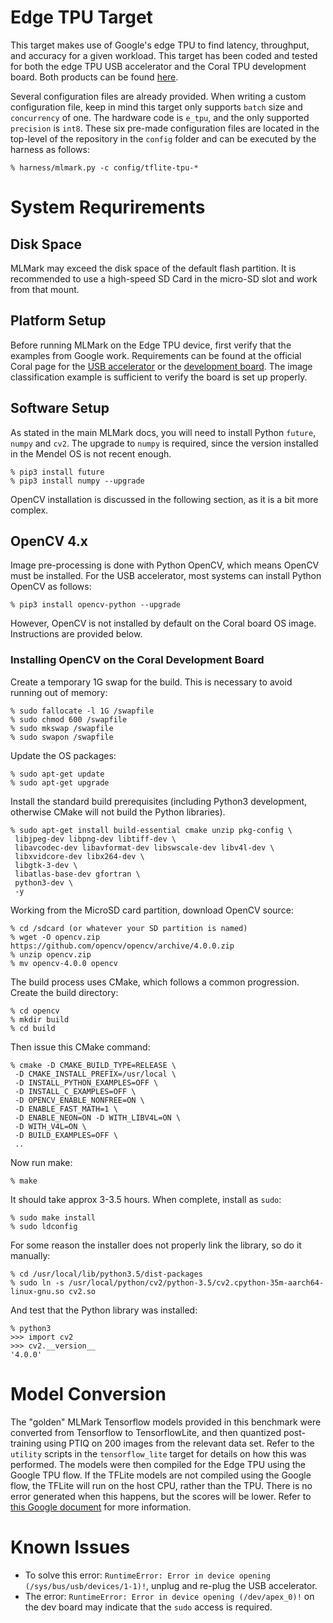# Edge TPU Target

This target makes use of Google's edge TPU to find latency, throughput, and accuracy for a given workload. This target has been coded and tested for both the edge TPU USB accelerator and the Coral TPU development board. Both products can be found [here](https://coral.withgoogle.com/products/).

Several configuration files are already provided. When writing a custom configuration file, keep in mind this target only supports `batch` size and `concurrency` of one. The hardware code is `e_tpu`, and the only supported `precision` is `int8`. These six pre-made configuration files are located in the top-level of the repository in the `config` folder and can be executed by the harness as follows:

~~~
% harness/mlmark.py -c config/tflite-tpu-*
~~~

# System Requrirements

## Disk Space

MLMark may exceed the disk space of the default flash partition. It is recommended to use a high-speed SD Card in the micro-SD slot and work from that mount.

## Platform Setup

Before running MLMark on the Edge TPU device, first verify that the examples from Google work. Requirements can be found at the official Coral page for the [USB accelerator](https://coral.withgoogle.com/docs/accelerator/get-started/) or the [development board](https://coral.withgoogle.com/docs/dev-board/datasheet/). The image classification example is sufficient to verify the board is set up properly.

## Software Setup

As stated in the main MLMark docs, you will need to install Python `future`, `numpy` and `cv2`. The upgrade to `numpy` is required, since the version installed in the Mendel OS is not recent enough.

~~~
% pip3 install future
% pip3 install numpy --upgrade
~~~

OpenCV installation is discussed in the following section, as it is a bit more complex.

## OpenCV 4.x
Image pre-processing is done with Python OpenCV, which means OpenCV must be installed. For the USB accelerator, most systems can install Python OpenCV as follows:

~~~
% pip3 install opencv-python --upgrade
~~~

However, OpenCV is not installed by default on the Coral board OS image. Instructions are provided below.

### Installing OpenCV on the Coral Development Board

Create a temporary 1G swap for the build. This is necessary to avoid running out of memory:
~~~
% sudo fallocate -l 1G /swapfile
% sudo chmod 600 /swapfile
% sudo mkswap /swapfile
% sudo swapon /swapfile
~~~
Update the OS packages:
~~~
% sudo apt-get update
% sudo apt-get upgrade
~~~
Install the standard build prerequisites (including Python3 development, otherwise CMake will not build the Python libraries).
~~~
% sudo apt-get install build-essential cmake unzip pkg-config \
 libjpeg-dev libpng-dev libtiff-dev \
 libavcodec-dev libavformat-dev libswscale-dev libv4l-dev \
 libxvidcore-dev libx264-dev \
 libgtk-3-dev \
 libatlas-base-dev gfortran \
 python3-dev \
 -y
~~~
Working from the MicroSD card partition, download OpenCV source:
~~~
% cd /sdcard (or whatever your SD partition is named)
% wget -O opencv.zip https://github.com/opencv/opencv/archive/4.0.0.zip
% unzip opencv.zip
% mv opencv-4.0.0 opencv
~~~
The build process uses CMake, which follows a common progression. Create the build directory:
~~~
% cd opencv
% mkdir build
% cd build
~~~
Then issue this CMake command:
~~~
% cmake -D CMAKE_BUILD_TYPE=RELEASE \
 -D CMAKE_INSTALL_PREFIX=/usr/local \
 -D INSTALL_PYTHON_EXAMPLES=OFF \
 -D INSTALL_C_EXAMPLES=OFF \
 -D OPENCV_ENABLE_NONFREE=ON \
 -D ENABLE_FAST_MATH=1 \
 -D ENABLE_NEON=ON -D WITH_LIBV4L=ON \
 -D WITH_V4L=ON \
 -D BUILD_EXAMPLES=OFF \
 ..
~~~
Now run make: 
~~~
% make
~~~
It should take approx 3-3.5 hours. When complete, install as `sudo`:
~~~
% sudo make install
% sudo ldconfig
~~~
For some reason the installer does not properly link the library, so do it manually:
~~~
% cd /usr/local/lib/python3.5/dist-packages
% sudo ln -s /usr/local/python/cv2/python-3.5/cv2.cpython-35m-aarch64-linux-gnu.so cv2.so
~~~
And test that the Python library was installed:
~~~
% python3
>>> import cv2  
>>> cv2.__version__  
'4.0.0'  
~~~

# Model Conversion
The "golden" MLMark Tensorflow models provided in this benchmark were converted from Tensorflow to TensorflowLite, and then quantized post-training using PTIQ on 200 images from the relevant data set. Refer to the `utility` scripts in the `tensorflow_lite` target for details on how this was performed. The models were then compiled for the Edge TPU using the Google TPU flow. If the TFLite models are not compiled using the Google flow, the TFLite will run on the host CPU, rather than the TPU. There is no error generated when this happens, but the scores will be lower. Refer to [this Google document](https://coral.withgoogle.com/docs/reference/edgetpu.basic.basic_engine/) for more information.

# Known Issues

* To solve this error: `RuntimeError: Error in device opening (/sys/bus/usb/devices/1-1)!`, unplug and re-plug the USB accelerator.
* The error: `RuntimeError: Error in device opening (/dev/apex_0)!` on the dev board may indicate that the `sudo` access is required.
